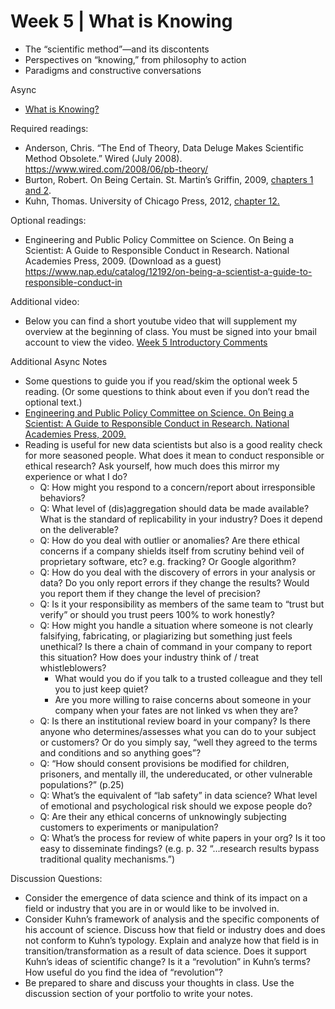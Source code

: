 # Week 5 | What is Knowing
* The “scientific method”—and its discontents
* Perspectives on “knowing,” from philosophy to action
* Paradigms and constructive conversations


Async
* [What is Knowing?](https://learn.datascience.berkeley.edu/ap/courses/266/sections/63f6d138-9c2e-4d9e-b9b1-4d2e70788eaf/coursework/courseModule/f1cad088-e6ac-4a8a-bc96-ffdd9ca10096)

Required readings:
* Anderson, Chris. “The End of Theory, Data Deluge Makes Scientific Method Obsolete.” Wired (July 2008). https://www.wired.com/2008/06/pb-theory/
* Burton, Robert. On Being Certain. St. Martin’s Griffin, 2009, [chapters 1 and 2](./../Study.net/Burton_R._2009._On_Being_Certain._Chapters_1_and_2.pdf).
* Kuhn, Thomas.  University of Chicago Press, 2012, [chapter 12.](./../Study.net/Kuhn__T__2012__The_Structure_of_Scientific_Revolutions__Chapter_12__The_Resolution_of_Revo___.pdf)

Optional readings:
* Engineering and Public Policy Committee on Science. On Being a Scientist: A Guide to Responsible Conduct in Research. National Academies Press, 2009. (Download as a guest) https://www.nap.edu/catalog/12192/on-being-a-scientist-a-guide-to-responsible-conduct-in


Additional video:
* Below you can find a short youtube video that will supplement my overview at the beginning of class. You must be signed into your bmail account to view the video. [Week 5 Introductory Comments](https://youtu.be/fhpA91i7oBo)

Additional Async Notes
* Some questions to guide you if you read/skim the optional week 5 reading. (Or some questions to think about even if you don’t read the optional text.)
* [Engineering and Public Policy Committee on Science. On Being a Scientist: A Guide to Responsible Conduct in Research. National Academies Press, 2009.](./12192.pdf)
* Reading is useful for new data scientists but also is a good reality check for more seasoned people. What does it mean to conduct responsible or ethical research? Ask yourself, how much does this mirror my experience or what I do?
  * Q: How might you respond to a concern/report about irresponsible behaviors?
  * Q: What level of (dis)aggregation should data be made available? What is the standard of replicability in your industry? Does it depend on the deliverable?
  * Q: How do you deal with outlier or anomalies? Are there ethical concerns if a company shields itself from scrutiny behind veil of proprietary software, etc? e.g. fracking? Or Google algorithm?
  * Q: How do you deal with the discovery of errors in your analysis or data? Do you only report errors if they change the results? Would you report them if they change the level of precision?
  * Q: Is it your responsibility as members of the same team to “trust but verify” or should you trust peers 100% to work honestly?
  * Q: How might you handle a situation where someone is not clearly falsifying, fabricating, or plagiarizing but something just feels unethical? Is there a chain of command in your company to report this situation? How does your industry think of / treat whistleblowers?
    * What would you do if you talk to a trusted colleague and they tell you to just keep quiet?
    * Are you more willing to raise concerns about someone in your company when your fates are not linked vs when they are?
  * Q: Is there an institutional review board in your company? Is there anyone who determines/assesses what you can do to your subject or customers? Or do you simply say, “well they agreed to the terms and conditions and so anything goes”?
  * Q: “How should consent provisions be modified for children, prisoners, and mentally ill, the undereducated, or other vulnerable populations?” (p.25)
  * Q: What’s the equivalent of “lab safety” in data science? What level of emotional and psychological risk should we expose people do?
  * Q: Are their any ethical concerns of unknowingly subjecting customers to experiments or manipulation?
  * Q: What’s the process for review of white papers in your org? Is it too easy to disseminate findings? (e.g. p. 32 “...research results bypass traditional quality mechanisms.”)


Discussion Questions:
* Consider the emergence of data science and think of its impact on a field or industry that you are in or would like to be involved in. 
* Consider Kuhn’s framework of analysis and the specific components of his account of science.  Discuss how that field or industry does and does not conform to Kuhn’s typology. Explain and analyze how that field is in transition/transformation as a result of data science. Does it support Kuhn’s ideas of scientific change? Is it a “revolution” in Kuhn’s terms?  How useful do you find the idea of “revolution”?
* Be prepared to share and discuss your thoughts in class. Use the discussion section of your portfolio to write your notes.

